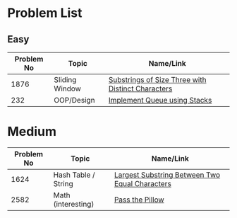 # Problem List

## Easy

| Problem No | Topic          | Name/Link                                                                                                                            |
| ---------- | -------------- | ------------------------------------------------------------------------------------------------------------------------------------ |
| 1876       | Sliding Window | [Substrings of Size Three with Distinct Characters](https://leetcode.com/problems/substrings-of-size-three-with-distinct-characters) |
| 232        | OOP/Design     | [Implement Queue using Stacks](https://leetcode.com/problems/implement-queue-using-stacks)                                           |

# Medium

| Problem No | Topic               | Name/Link                                                                                                                      |
| ---------- | ------------------- | ------------------------------------------------------------------------------------------------------------------------------ |
| 1624       | Hash Table / String | [Largest Substring Between Two Equal Characters](https://leetcode.com/problems/largest-substring-between-two-equal-characters) |
| 2582       | Math (interesting)  | [Pass the Pillow](https://leetcode.com/problems/pass-the-pillow)                                                               |
